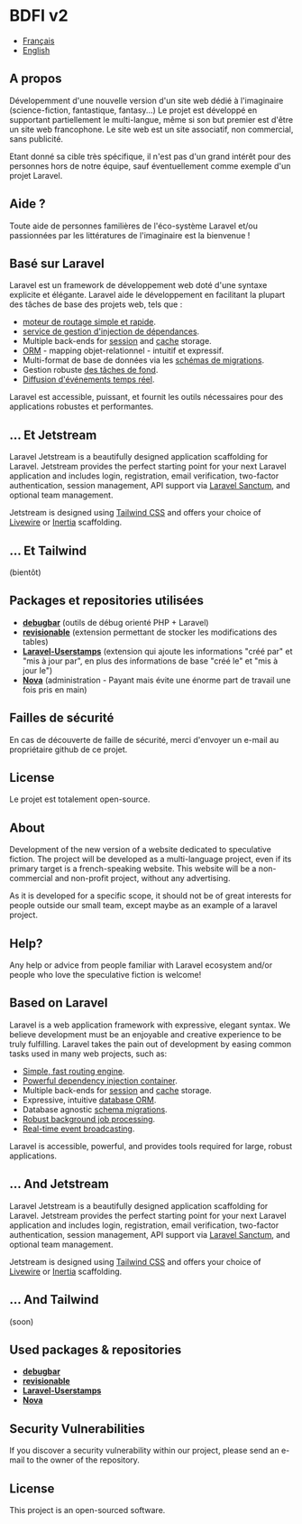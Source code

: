 <p align="center">
<h1>BDFI v2</h1>
</p>

* [Français](#french)
* [English](#english)

<a name="french"></a>
## A propos

Dévelopemment d'une nouvelle version d'un site web dédié à l'imaginaire (science-fiction, fantastique, fantasy...) 
Le projet est développé en supportant partiellement le multi-langue, même si son but premier est d'être un site web francophone.
Le site web est un site associatif, non commercial, sans publicité.

Etant donné sa cible très spécifique, il n'est pas d'un grand intérêt pour des personnes hors de notre équipe, sauf éventuellement comme exemple d'un projet Laravel.

## Aide ?
Toute aide de personnes familières de l'éco-système Laravel et/ou passionnées par les littératures de l'imaginaire est la bienvenue !

## Basé sur Laravel

Laravel est un framework de développement web doté d'une syntaxe explicite et élégante. Laravel aide le développement en facilitant la plupart des tâches de base des projets web, tels que :

- [moteur de routage simple et rapide](https://laravel.com/docs/routing).
- [service de gestion d'injection de dépendances](https://laravel.com/docs/container).
- Multiple back-ends for [session](https://laravel.com/docs/session) and [cache](https://laravel.com/docs/cache) storage.
- [ORM](https://laravel.com/docs/eloquent) - mapping objet-relationnel - intuitif et expressif.
- Multi-format de base de données via les [schémas de migrations](https://laravel.com/docs/migrations).
- Gestion robuste [des tâches de fond](https://laravel.com/docs/queues).
- [Diffusion d'événements temps réel](https://laravel.com/docs/broadcasting).

Laravel est accessible, puissant, et fournit les outils nécessaires pour des applications robustes et performantes.

## ... Et Jetstream

Laravel Jetstream is a beautifully designed application scaffolding for Laravel. Jetstream provides the perfect starting point for your next Laravel application and includes login, registration, email verification, two-factor authentication, session management, API support via [Laravel Sanctum](https://github.com/laravel/sanctum), and optional team management.

Jetstream is designed using [Tailwind CSS](https://tailwindcss.com) and offers your choice of [Livewire](https://jetstream.laravel.com/1.x/stacks/livewire.html) or [Inertia](https://jetstream.laravel.com/1.x/stacks/inertia.html) scaffolding.

## ... Et Tailwind
(bientôt)

## Packages et repositories utilisées

- **[debugbar](https://github.com/barryvdh/laravel-debugbar)** (outils de débug orienté PHP + Laravel)
- **[revisionable](https://packagist.org/packages/venturecraft/revisionable)** (extension permettant de stocker les modifications des tables)
- **[Laravel-Userstamps](https://github.com/WildsideUK/Laravel-Userstamps)** (extension qui ajoute les informations "créé par" et "mis à jour par", en plus des informations de base "créé le" et "mis à jour le")
- **[Nova](https://nova.laravel.com/)** (administration - Payant mais évite une énorme part de travail une fois pris en main)

## Failles de sécurité

En cas de découverte de faille de sécurité, merci d'envoyer un e-mail au propriétaire github de ce projet.

## License

Le projet est totalement open-source.

<a name="english"></a>
## About

Development of the new version of a website dedicated to speculative fiction. 
The project will be developed as a multi-language project, even if its primary target is a french-speaking website.
This website will be a non-commercial and non-profit project, without any advertising.

As it is developed for a specific scope, it should not be of great interests for people outside our small team, except maybe as an example of a laravel project.

## Help?
Any help or advice from people familiar with Laravel ecosystem and/or people who love the speculative fiction is welcome!

## Based on Laravel

Laravel is a web application framework with expressive, elegant syntax. We believe development must be an enjoyable and creative experience to be truly fulfilling. Laravel takes the pain out of development by easing common tasks used in many web projects, such as:

- [Simple, fast routing engine](https://laravel.com/docs/routing).
- [Powerful dependency injection container](https://laravel.com/docs/container).
- Multiple back-ends for [session](https://laravel.com/docs/session) and [cache](https://laravel.com/docs/cache) storage.
- Expressive, intuitive [database ORM](https://laravel.com/docs/eloquent).
- Database agnostic [schema migrations](https://laravel.com/docs/migrations).
- [Robust background job processing](https://laravel.com/docs/queues).
- [Real-time event broadcasting](https://laravel.com/docs/broadcasting).

Laravel is accessible, powerful, and provides tools required for large, robust applications.

## ... And Jetstream

Laravel Jetstream is a beautifully designed application scaffolding for Laravel. Jetstream provides the perfect starting point for your next Laravel application and includes login, registration, email verification, two-factor authentication, session management, API support via [Laravel Sanctum](https://github.com/laravel/sanctum), and optional team management.

Jetstream is designed using [Tailwind CSS](https://tailwindcss.com) and offers your choice of [Livewire](https://jetstream.laravel.com/1.x/stacks/livewire.html) or [Inertia](https://jetstream.laravel.com/1.x/stacks/inertia.html) scaffolding.

## ... And Tailwind
(soon)

## Used packages & repositories

- **[debugbar](https://github.com/barryvdh/laravel-debugbar)**
- **[revisionable](https://packagist.org/packages/venturecraft/revisionable)**
- **[Laravel-Userstamps](https://github.com/WildsideUK/Laravel-Userstamps)**
- **[Nova](https://nova.laravel.com/)**

## Security Vulnerabilities

If you discover a security vulnerability within our project, please send an e-mail to the owner of the repository.

## License

This project is an open-sourced software.
